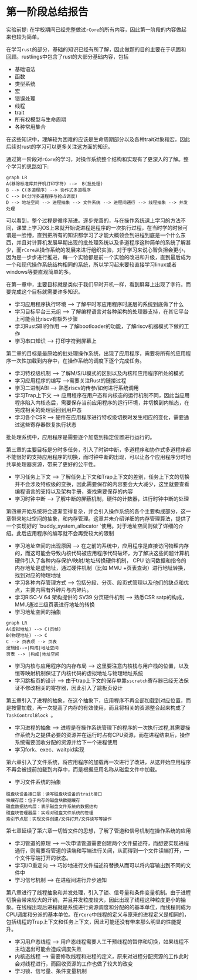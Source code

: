 # 第一阶段总结报告

实验前提: 在学校期间已经完整做过`rCore`的所有内容，因此第一阶段的内容做起来也较为简单。

在学习`rust`的部分，基础的知识已经有所了解，因此做题的目的主要在于巩固和回顾。rustlings中包含了rust的大部分基础内容，包括

- 基础语法
- 函数
- 类型系统
- 宏
- 错误处理
- 线程
- trait
- 所有权模型与生命周期
- 各种常用集合

在这些知识中，理解较为困难的应该是生命周期部分以及各种trait对象和宏，因此后续对rust的学习可以更多关注这方面的知识。

通过第一阶段对`rCore`的学习，对操作系统整个结构和实现有了更深入的了解。整个学习的思路如下:

```mermaid
graph LR
A(移除标准库并开机打印字符) -->  B(批处理)
B --> C(多道程序) --> 协作式多道程序
C --> D(分时多道程序与抢占调度)
D --> 地址空间 --> 进程抽象 --> 文件系统 --> 进程间通行 --> 线程抽象 --> 并发处理
```

可以看到，整个过程是循序渐进。逐步完善的，与在操作系统课上学习的方法不同，课堂上学习OS上来就开始说进程是程序的一次执行过程，在当时学的时候可谓是一脸懵，直到把所有的知识都学习了才能大概领会到进程到底是一个什么东西，并且对计算机发展早期出现的批处理系统以及多道程序这种简单的系统了解甚少，而`rCore`从操作系统的发展来进行组织实验，对于学习来说心智负担会更小，因为是一步步进行推进，每一个实验都是前一个实验的改进和升级，直到最后成为一个和现代操作系统结构相同的系统，所以学习起来要较直接学习linux或者windows等要直观简单的多。

在第一章中，主要目标就是类似于我们平时开机一样，看到屏幕上出现了字符。而要完成这个目标就需要许多知识。

- 学习应用程序执行环境 --> 了解平时写应用程序时底层的系统到底做了什么
- 学习目标平台三元组 --> 了解编程语言对各种架构的处理器支持，在其它平台上可能会比riscv有额外步骤
- 学习RustSBI的作用 --> 了解bootloader的功能，了解riscv机器模式下做的工作
- 学习串口知识 --> 打印字符到屏幕上

第二章的目标是最原始的批处理操作系统，出现了应用程序，需要将所有的应用程序一次性加载到内存中，在操作系统的调度下逐个完成任务。

- 学习特权级机制 --> 了解M/S/U模式的区别以及内核和应用程序所处的模式
- 学习应用程序的编写 -->需要关注Rust的链接过程
- 学习二进制ABI --> 熟悉riscv的传参/如何进行系统调用
- 学习Trap上下文 --> 应用程序在用户态和内核态的运行机制不同，因此当应用程序陷入内核态后，需要保存当前应用程序的运行环境，并切换到内核态，在完成相关的处理后回到用户态
- 学习各个CSR --> 硬件在应用程序进行特权级切换时发生相应的变化，需要通过这些寄存器恢复执行状态

批处理系统中，应用程序是需要逐个加载到指定位置进行运行的。

第三章的主要目标是分时多任务，引入了时钟中断，多道程序和协作式多道程序都不能很好的支持应用程序的切换，而时钟中断的出现，可以让各个应用程序分时地共享处理器资源，带来了更好的公平性。

- 学习任务上下文 --> 了解任务上下文和Trap上下文的差别，任务上下文的切换并不会涉及特权级的变换，因此需要保存的内容要会大大减少，这里就要查看编程语言的支持以及架构手册，查找需要保存的内容
- 学习时钟中断 --> 了解中断的屏蔽机制，硬件的计数器，进行时钟中断的处理



第四章开始系统将会逐渐变得复杂，并会引入操作系统的各个主要构成部分，这一章带来地址空间的抽象，和内存管理。这章并未介绍详细的内存管理算法，提供了一个实现好的``buddy_system_allocator `使用。对于地址空间则做了详细的介绍。此后应用程序的编写就不会再受较大的限制

- 学习地址空间的出现原因 --> 在之前的系统中，应用程序是直接访问物理内存的，而这可能会导致内核代码被应用程序代码破坏，为了解决这些问题计算机硬件引入了各种内存保护/映射/地址转换硬件机制， CPU 访问数据和指令的内存地址是虚地址，通过硬件机制（比如 MMU +页表查询）进行地址转换，找到对应的物理地址
- 学习各种内存管理方式 --> 包括分段、分页、段页式管理以及他们的缺点和优点，主要内容有外碎片与内碎片。
- 学习RISC-V 64 架构提供的 SV39 分页硬件机制 --> 熟悉CSR satp的构成，MMU通过三级页表进行地址的转换
- 学习地址空间的抽象 

```mermaid
graph LR
A(虚拟地址) --> C(页帧)
B(物理地址) --> C
C --> 页表项 --> 页表 
逻辑段-->|构成|地址空间
页表 --> |构成|地址空间
```

- 学习内核与应用程序的内存布局 -->  这里要注意内核栈与用户栈的位置，以及恒等映射机制保证了内核代码的虚拟地址与物理地址系统
- 学习跳板页的设计 --> 由于trap上下文的保存单靠`sscratch`寄存器已经无法保证不修改相关的寄存器，因此引入了跳板页设计



第五章引入了进程的抽象，在这个抽象下，应用程序不再全部加载到对应位置，而是按需加载，再一次提高了内存的有效使用，而且将相关的资源整合起来构成了`TaskControlBlock `。

- 学习进程的抽象 -->  进程是在操作系统管理下的程序的一次执行过程,其需要操作系统为之提供必要的资源并在运行时占有CPU资源，而在进程结束后，操作系统需要回收分配的资源并给下一个进程使用
- 学习fork、exec、waitpid实现

第六章引入了文件系统，将应用程序的加载再一次进行了改进，从这开始应用程序不再会被提前加载到内存中，而是根据应用名称从磁盘文件中加载。

- 学习文件系统的抽象

```
磁盘块设备接口层：读写磁盘块设备的trait接口
块缓存层：位于内存的磁盘块数据缓存
磁盘数据结构层：表示磁盘文件系统的数据结构
磁盘块管理器层：实现对磁盘文件系统的管理
索引节点层：实现文件创建/文件打开/文件读写等操作
```

第七章延续了第六章一切皆文件的思想，了解了管道和信号机制在操作系统的应用

- 学习管道的原理 --> 一次申请管道需要创建两个文件描述符，而想要实现进程通行，则需要将管道的读端和写端进行关闭，从而得到一个文件读端打开，一个文件写端打开的状态。
- 学习I/O重定向 --> 巧妙地进行文件描述符替换从而可以将内容输出到不同的文件中
- 学习信号机制 -->  在进程间进行异步通知

第八章进行了线程抽象和并发处理，引入了锁、信号量和条件变量机制。由于进程切换会带来较大的开销，并且并发粒度较大，因此出现了线程这种粒度更小的抽象。在线程出现后进程就是系统进行资源调度和分配的的基本单位，而线程则成为CPU调度和分派的基本单位。在`rCore`中线程的定义与原来的进程定义是相同的，包括线程的Trap上下文和任务上下文，因此可能还没有带来那么明显的性能提升。

- 学习用户态线程 --> 用户态线程需要人工干预线程的暂停和切换，如果线程不主动退出可能会造成调度失败
- 内核态线程 --> 需要修改线程和进程的定义，原来对进程分配资源的工作此时会对线程进行，而回收资源的工作也做了较大的改变
- 学习锁、信号量、条件变量机制